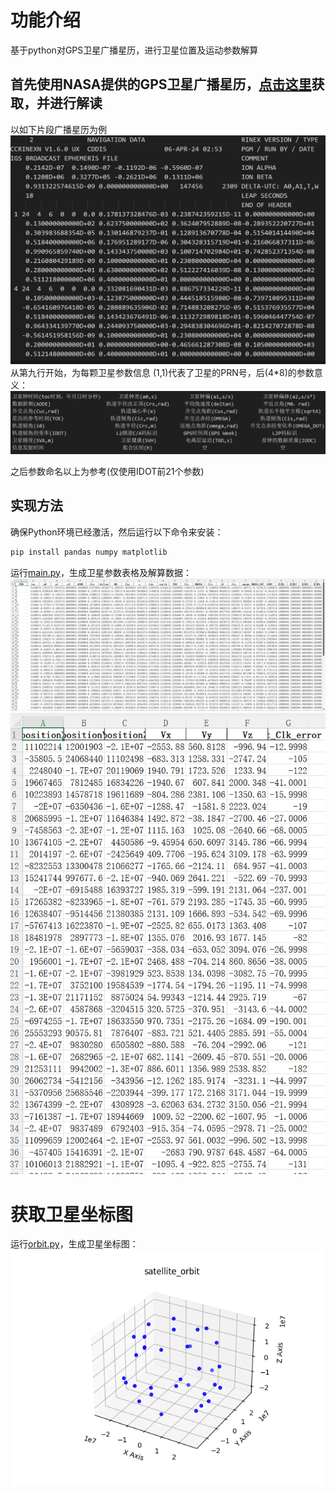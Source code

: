 # 功能介绍
基于python对GPS卫星广播星历，进行卫星位置及运动参数解算

## 首先使用NASA提供的GPS卫星广播星历，[点击这里](https://urs.earthdata.nasa.gov/)获取，并进行解读


以如下片段广播星历为例
![](7bb222a2f8996ac77bd67f1907df44b.png)
从第九行开始，为每颗卫星参数信息
(1,1)代表了卫星的PRN号，后(4*8)的参数意义：
![](4b6b18000944f0b1553206169a84f0e.png)

之后参数命名以上为参考(仅使用IDOT前21个参数)
## 实现方法
确保Python环境已经激活，然后运行以下命令来安装：

```bash
pip install pandas numpy matplotlib
```
运行[main.py](main\main.py)，生成卫星参数表格及解算数据：![](588901c82a92248df838642a87c11d5.png)![](94fd25eedfdfd76d6bfaf5564f2494b.png)

# 获取卫星坐标图
运行[orbit.py](main\orbit.py)，生成卫星坐标图：![](Figure.png)